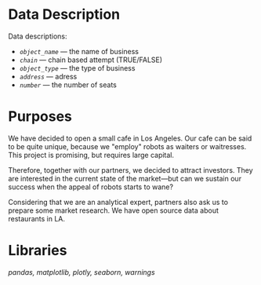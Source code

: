# Data Description

Data descriptions:
    
* *`object_name`* — the name of business
* *`chain`* — chain based attempt (TRUE/FALSE)
* *`object_type`* — the type of business
* *`address`* — adress
* *`number`* — the number of seats

# Purposes
We have decided to open a small cafe in Los Angeles. Our cafe can be said to be quite unique, because we "employ" robots as waiters or waitresses. This project is promising, but requires large capital.

Therefore, together with our partners, we decided to attract investors. They are interested in the current state of the market—but can we sustain our success when the appeal of robots starts to wane?

Considering that we are an analytical expert, partners also ask us to prepare some market research. We have open source data about restaurants in LA.

# Libraries
*pandas, matplotlib, plotly, seaborn, warnings* 
